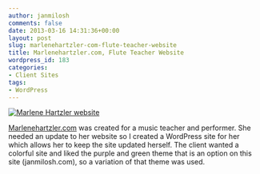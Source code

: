 ```yaml
---
author: janmilosh
comments: false
date: 2013-03-16 14:31:36+00:00
layout: post
slug: marlenehartzler-com-flute-teacher-website
title: Marlenehartzler.com, Flute Teacher Website
wordpress_id: 183
categories:
- Client Sites
tags:
- WordPress
---
```


[![Marlene Hartzler website](http://janmilosh.com/wp-content/uploads/2013/03/Marlene-Hartzler-site1.png)](http://marlenehartzler.com)

[Marlenehartzler.com](http://marlenehartzler.com) was created for a music teacher and performer. She needed an update to her website so I created a WordPress site for her which allows her to keep the site updated herself. The client wanted a colorful site and liked the purple and green theme that is an option on this site (janmilosh.com), so a variation of that theme was used.
